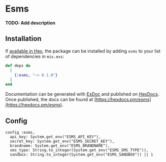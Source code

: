 # Esms

**TODO: Add description**

## Installation

If [available in Hex](https://hex.pm/docs/publish), the package can be installed
by adding `esms` to your list of dependencies in `mix.exs`:

```elixir
def deps do
  [
    {:esms, "~> 0.1.0"}
  ]
end
```

Documentation can be generated with [ExDoc](https://github.com/elixir-lang/ex_doc)
and published on [HexDocs](https://hexdocs.pm). Once published, the docs can
be found at [https://hexdocs.pm/esms](https://hexdocs.pm/esms).

## Config

```
config :esms,
  api_key: System.get_env("ESMS_API_KEY"),
  secret_key: System.get_env("ESMS_SECRET_KEY"),
  brandname: System.get_env("ESMS_BRANDNAME"),
  sms_type: String.to_integer(System.get_env("ESMS_SMS_TYPE")),
  sandbox: String.to_integer(System.get_env("ESMS_SANDBOX")) || 1
```
